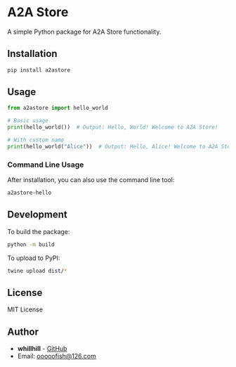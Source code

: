 # A2A Store

A simple Python package for A2A Store functionality.

## Installation

```bash
pip install a2astore
```

## Usage

```python
from a2astore import hello_world

# Basic usage
print(hello_world())  # Output: Hello, World! Welcome to A2A Store!

# With custom name
print(hello_world("Alice"))  # Output: Hello, Alice! Welcome to A2A Store!
```

### Command Line Usage

After installation, you can also use the command line tool:

```bash
a2astore-hello
```

## Development

To build the package:

```bash
python -m build
```

To upload to PyPI:

```bash
twine upload dist/*
```

## License

MIT License

## Author

- **whillhill** - [GitHub](https://github.com/whillhill)
- Email: ooooofish@126.com
